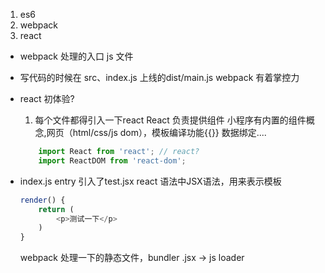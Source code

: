 1. es6
2. webpack
3. react

- webpack 处理的入口 js 文件

- 写代码的时候在 src、index.js 上线的dist/main.js webpack  有着掌控力

- react 初体验?
    1. 每个文件都得引入一下react
    React 负责提供组件 小程序有内置的组件概念,网页（html/css/js dom），模板编译功能{{}} 数据绑定....
    ```js
        import React from 'react'; // react?
        import ReactDOM from 'react-dom';
    ```

- index.js entry 引入了test.jsx
    react 语法中JSX语法，用来表示模板
    ```js
    render() {
        return (
            <p>测试一下</p>
        )
    }
    ```

    webpack 处理一下的静态文件，bundler
    .jsx -> js
    loader 